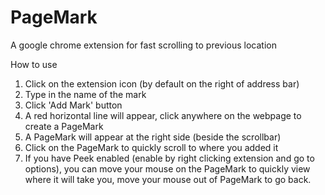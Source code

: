 # PageMark
A google chrome extension for fast scrolling to previous location

How to use
  1. Click on the extension icon (by default on the right of address bar)
  2. Type in the name of the mark
  3. Click 'Add Mark' button
  4. A red horizontal line will appear, click anywhere on the webpage to create a PageMark
  5. A PageMark will appear at the right side (beside the scrollbar)
  6. Click on the PageMark to quickly scroll to where you added it
  7. If you have Peek enabled (enable by right clicking extension and go to options),
      you can move your mouse on the PageMark to quickly view where it will take you,
      move your mouse out of PageMark to go back.
